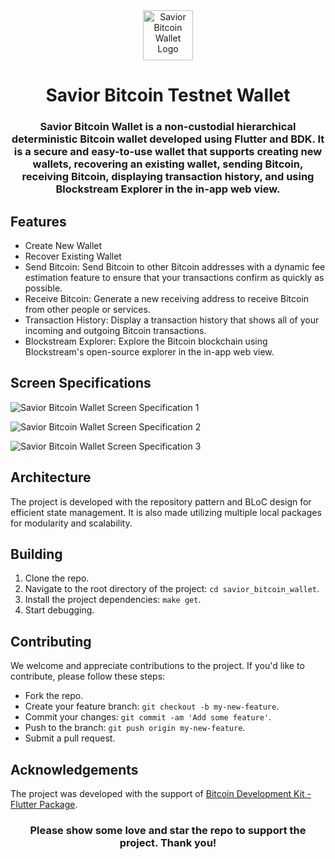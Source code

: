 <div align="center">
    <img src="https://i.ibb.co/0KJMMDm/logo.png" width="80px" alt="Savior Bitcoin Wallet Logo"/>
    <h1> Savior Bitcoin Testnet Wallet</h1>
</div>

<h3 align="center"> Savior Bitcoin Wallet is a non-custodial hierarchical deterministic Bitcoin wallet developed using Flutter and BDK. It is a secure and easy-to-use wallet that supports creating new wallets, recovering an existing wallet, sending Bitcoin, receiving Bitcoin, displaying transaction history, and using Blockstream Explorer in the in-app web view. </h3>

## Features
- Create New Wallet
- Recover Existing Wallet
- Send Bitcoin: Send Bitcoin to other Bitcoin addresses with a dynamic fee estimation feature to ensure that your transactions confirm as quickly as possible.
- Receive Bitcoin: Generate a new receiving address to receive Bitcoin from other people or services.
- Transaction History: Display a transaction history that shows all of your incoming and outgoing Bitcoin transactions.
- Blockstream Explorer: Explore the Bitcoin blockchain using Blockstream's open-source explorer in the in-app web view.

## Screen Specifications

![Savior Bitcoin Wallet Screen Specification 1](https://i.ibb.co/hfMrrHM/ss1.png)

![Savior Bitcoin Wallet Screen Specification 2](https://i.ibb.co/SP8DSGR/ss2.png)

![Savior Bitcoin Wallet Screen Specification 3](https://i.ibb.co/DKj9tn7/ss3.png)

## Architecture
The project is developed with the repository pattern and BLoC design for efficient state management. It is also made utilizing multiple local packages for modularity and scalability.

## Building

1. Clone the repo.
2. Navigate to the root directory of the project: `cd savior_bitcoin_wallet`.
3. Install the project dependencies: `make get`.
4. Start debugging.

## Contributing
We welcome and appreciate contributions to the project. If you'd like to contribute, please follow these steps:
 - Fork the repo.
 - Create your feature branch: `git checkout -b my-new-feature`.
 - Commit your changes: `git commit -am 'Add some feature'`.
 - Push to the branch: `git push origin my-new-feature`.
 - Submit a pull request.

## Acknowledgements
The project was developed with the support of [Bitcoin Development Kit - Flutter Package](https://github.com/LtbLightning/bdk-flutter).

 <h3 align="center">Please show some love and star the repo to support the project. Thank you!</h3>
